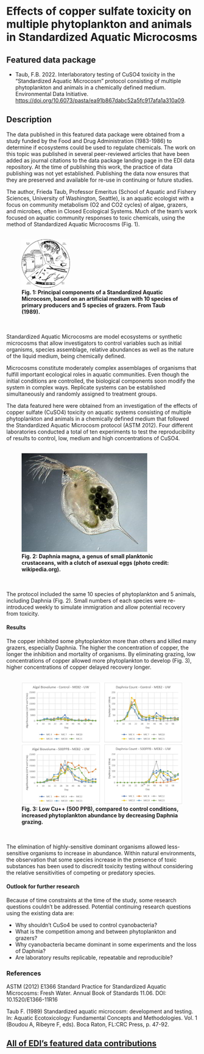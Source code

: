 # Effects of copper sulfate toxicity on multiple phytoplankton and animals in Standardized Aquatic Microcosms

## Featured data package

- Taub, F.B. 2022. Interlaboratory testing of CuSO4 toxicity in the “Standardized Aquatic Microcosm” protocol consisting of multiple phytoplankton and animals in a chemically defined medium. Environmental Data Initiative. https://doi.org/10.6073/pasta/ea91b867dabc52a5fc917afa1a310a09.

## Description

The data published in this featured data package were obtained from a study funded by the Food and Drug Administration (1983-1986) to determine if ecosystems could be used to regulate chemicals. The work on this topic was published in several peer-reviewed articles that have been added as journal citations to the data package landing page in the EDI data repository. At the time of publishing this work, the practice of data publishing was not yet established. Publishing the data now ensures that they are preserved and available for re-use in continuing or future studies.

The author, Frieda Taub, Professor Emeritus (School of Aquatic and Fishery Sciences, University of Washington, Seattle), is an aquatic ecologist with a focus on community metabolism (O2 and CO2 cycles) of algae, grazers, and microbes, often in Closed Ecological Systems. Much of the team’s work focused on aquatic community responses to toxic chemicals, using the method of Standardized Aquatic Microcosms (Fig. 1).
<br><br>
<figure>
    <img src="https://github.com/PASTAplus/content-x/blob/development/static/images/featured_data/aquatic-microcosm.png"
         alt="aquatic microcosm"
         style="width:30%;">
    <figcaption><b>Fig. 1: Principal components of a Standardized Aquatic Microcosm, based on an artificial medium with 10 species of primary producers and 5 species of grazers. From Taub (1989).</b></figcaption>
</figure>
<br><br>
Standardized Aquatic Microcosms are model ecosystems or synthetic microcosms that allow investigators to control variables such as initial organisms, species assemblage, relative abundances as well as the nature of the liquid medium, being chemically defined.

Microcosms constitute moderately complex assemblages of organisms that fulfill important ecological roles in aquatic communities. Even though the initial conditions are controlled, the biological components soon modify the system in complex ways. Replicate systems can be established simultaneously and randomly assigned to treatment groups.

The data featured here were obtained from an investigation of the effects of copper sulfate (CuSO4) toxicity on aquatic systems consisting of multiple phytoplankton and animals in a chemically defined medium that followed the Standardized Aquatic Microcosm protocol (ASTM 2012). Four different laboratories conducted a total of ten experiments to test the reproducibility of results to control, low, medium and high concentrations of CuSO4.
<br><br>
<figure>
    <img src="https://github.com/PASTAplus/content-x/blob/development/static/images/featured_data/daphnia_magna_asexual.jpg"
         alt="daphnia">
    <figcaption><b>Fig. 2: Daphnia magna, a genus of small planktonic crustaceans, with a clutch of asexual eggs (photo credit: wikipedia.org).</b></figcaption>
</figure>

<br><br>
The protocol included the same 10 species of phytoplankton and 5 animals, including Daphnia (Fig. 2). Small numbers of each species were re-introduced weekly to simulate immigration and allow potential recovery from toxicity.

#### Results

The copper inhibited some phytoplankton more than others and killed many grazers, especially Daphnia. The higher the concentration of copper, the longer the inhibition and mortality of organisms. By eliminating grazing, low concentrations of copper allowed more phytoplankton to develop (Fig. 3), higher concentrations of copper delayed recovery longer.
<br><br>
<figure>
    <img src="https://github.com/PASTAplus/content-x/blob/development/static/images/featured_data/results_low_toxicity_Taub.jpg"
         alt="daphnia" align = "left">
    <figcaption><b>Fig. 3: Low Cu++ (500 PPB), compared to control conditions, increased phytoplankton abundance by decreasing Daphnia grazing.</b></figcaption>
</figure>
<br><br>
The elimination of highly-sensitive dominant organisms allowed less-sensitive organisms to increase in abundance. Within natural environments, the observation that some species increase in the presence of toxic substances has been used to discredit toxicity testing without considering the relative sensitivities of competing or predatory species.

#### Outlook for further research

Because of time constraints at the time of the study, some research questions couldn’t be addressed. Potential continuing research questions using the existing data are:

- Why shouldn’t CuSo4 be used to control cyanobacteria?
- What is the competition among and between phytoplankton and grazers?
- Why cyanobacteria became dominant in some experiments and the loss of Daphnia?
- Are laboratory results replicable, repeatable and reproducible?

### References

ASTM (2012) E1366 Standard Practice for Standardized Aquatic Microcosms: Fresh Water. Annual Book of Standards 11.06. DOI: 10.1520/E1366-11R16

Taub F. (1989) Standardized aquatic microcosm: development and testing. In: Aquatic Ecotoxicology: Fundamental Concepts and Methodologies. Vol. 1 (Boudou A, Ribeyre F, eds). Boca Raton, FL:CRC Press, p. 47-92.

## [All of EDI’s featured data contributions](https://github.com/PASTAplus/web-x/blob/main/templates/data/featured.html)
